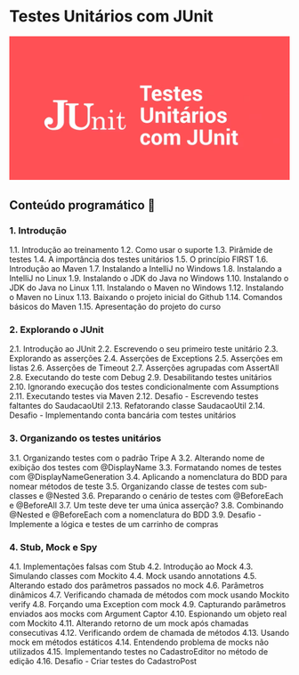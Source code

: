 # Testes Unitários com JUnit

<p  align="center">
	 <img alt="Proffy" src=".github/junit.png"/>  
</p>

## Conteúdo programático 📖

### 1. Introdução

1.1. Introdução ao treinamento
1.2. Como usar o suporte
1.3. Pirâmide de testes
1.4. A importância dos testes unitários
1.5. O princípio FIRST
1.6. Introdução ao Maven
1.7. Instalando a IntelliJ no Windows
1.8. Instalando a IntelliJ no Linux
1.9. Instalando o JDK do Java no Windows
1.10. Instalando o JDK do Java no Linux
1.11. Instalando o Maven no Windows
1.12. Instalando o Maven no Linux
1.13. Baixando o projeto inicial do Github
1.14. Comandos básicos do Maven
1.15. Apresentação do projeto do curso

### 2. Explorando o JUnit

2.1. Introdução ao JUnit
2.2. Escrevendo o seu primeiro teste unitário
2.3. Explorando as asserções
2.4. Asserções de Exceptions
2.5. Asserções em listas
2.6. Asserções de Timeout
2.7. Asserções agrupadas com AssertAll
2.8. Executando do teste com Debug
2.9. Desabilitando testes unitários
2.10. Ignorando execução dos testes condicionalmente com Assumptions
2.11. Executando testes via Maven
2.12. Desafio - Escrevendo testes faltantes do SaudacaoUtil
2.13. Refatorando classe SaudacaoUtil
2.14. Desafio - Implementando conta bancária com testes unitários

### 3. Organizando os testes unitários

3.1. Organizando testes com o padrão Tripe A
3.2. Alterando nome de exibição dos testes com @DisplayName
3.3. Formatando nomes de testes com @DisplayNameGeneration
3.4. Aplicando a nomenclatura do BDD para nomear métodos de teste
3.5. Organizando classe de testes com sub-classes e @Nested
3.6. Preparando o cenário de testes com @BeforeEach e @BeforeAll
3.7. Um teste deve ter uma única asserção?
3.8. Combinando @Nested e @BeforeEach com a nomenclatura do BDD
3.9. Desafio - Implemente a lógica e testes de um carrinho de compras

### 4. Stub, Mock e Spy

4.1. Implementações falsas com Stub
4.2. Introdução ao Mock
4.3. Simulando classes com Mockito
4.4. Mock usando annotations
4.5. Alterando estado dos parâmetros passados no mock
4.6. Parâmetros dinâmicos
4.7. Verificando chamada de métodos com mock usando Mockito verify
4.8. Forçando uma Exception com mock
4.9. Capturando parâmetros enviados aos mocks com Argument Captor
4.10. Espionando um objeto real com Mockito
4.11. Alterando retorno de um mock após chamadas consecutivas
4.12. Verificando ordem de chamada de métodos
4.13. Usando mock em métodos estáticos
4.14. Entendendo problema de mocks não utilizados
4.15. Implementando testes no CadastroEditor no método de edição
4.16. Desafio - Criar testes do CadastroPost

